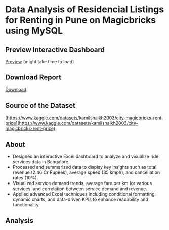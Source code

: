 # Data Analysis of Residencial Listings for Renting in Pune on Magicbricks using MySQL

## Preview Interactive Dashboard
[Preview](https://arindam-bhunia.github.io/Rapido.html) (might take time to load)
## Download Report
[Download](https://github.com/arindam-bhunia/Rapido-Ride-Services-Data-Analysis-Dashboard/blob/main/Rapido%20Ride%20Services%20Data%20Analysis%20Dashboard.xlsx)
## Source of the Dataset
[https://www.kaggle.com/datasets/kamilshaikh2003/city-magicbricks-rent-price](https://www.kaggle.com/datasets/kamilshaikh2003/city-magicbricks-rent-price)

## About
- Designed an interactive Excel dashboard to analyze and visualize ride services data in Bangalore.
- Processed and summarized data to display key insights such as total revenue (2.46 Cr Rupees), average speed (35 kmph),
and cancellation rates (10%).
- Visualized service demand trends, average fare per km for various services, and correlation between service demand and
revenue.
- Applied advanced Excel techniques including conditional formatting, dynamic charts, and data-driven KPIs to enhance
readability and functionality.

## Analysis
